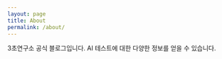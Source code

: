 ```yaml
---
layout: page
title: About
permalink: /about/
---
```


3초연구소 공식 블로그입니다. AI 테스트에 대한 다양한 정보를 얻을 수 있습니다.